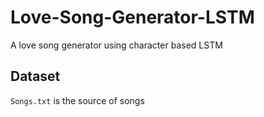 # Love-Song-Generator-LSTM
A love song generator using character based LSTM
## Dataset
`Songs.txt` is the source of songs
